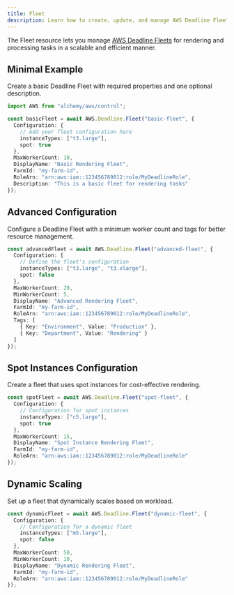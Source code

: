```yaml
---
title: Fleet
description: Learn how to create, update, and manage AWS Deadline Fleets using Alchemy Cloud Control.
---
```


The Fleet resource lets you manage [AWS Deadline Fleets](https://docs.aws.amazon.com/deadline/latest/userguide/) for rendering and processing tasks in a scalable and efficient manner.

## Minimal Example

Create a basic Deadline Fleet with required properties and one optional description.

```ts
import AWS from "alchemy/aws/control";

const basicFleet = await AWS.Deadline.Fleet("basic-fleet", {
  Configuration: {
    // Add your fleet configuration here
    instanceTypes: ["t3.large"],
    spot: true
  },
  MaxWorkerCount: 10,
  DisplayName: "Basic Rendering Fleet",
  FarmId: "my-farm-id",
  RoleArn: "arn:aws:iam::123456789012:role/MyDeadlineRole",
  Description: "This is a basic fleet for rendering tasks"
});
```

## Advanced Configuration

Configure a Deadline Fleet with a minimum worker count and tags for better resource management.

```ts
const advancedFleet = await AWS.Deadline.Fleet("advanced-fleet", {
  Configuration: {
    // Define the fleet's configuration
    instanceTypes: ["t3.large", "t3.xlarge"],
    spot: false
  },
  MaxWorkerCount: 20,
  MinWorkerCount: 5,
  DisplayName: "Advanced Rendering Fleet",
  FarmId: "my-farm-id",
  RoleArn: "arn:aws:iam::123456789012:role/MyDeadlineRole",
  Tags: [
    { Key: "Environment", Value: "Production" },
    { Key: "Department", Value: "Rendering" }
  ]
});
```

## Spot Instances Configuration

Create a fleet that uses spot instances for cost-effective rendering.

```ts
const spotFleet = await AWS.Deadline.Fleet("spot-fleet", {
  Configuration: {
    // Configuration for spot instances
    instanceTypes: ["c5.large"],
    spot: true
  },
  MaxWorkerCount: 15,
  DisplayName: "Spot Instance Rendering Fleet",
  FarmId: "my-farm-id",
  RoleArn: "arn:aws:iam::123456789012:role/MyDeadlineRole"
});
```

## Dynamic Scaling

Set up a fleet that dynamically scales based on workload.

```ts
const dynamicFleet = await AWS.Deadline.Fleet("dynamic-fleet", {
  Configuration: {
    // Configuration for a dynamic fleet
    instanceTypes: ["m5.large"],
    spot: false
  },
  MaxWorkerCount: 50,
  MinWorkerCount: 10,
  DisplayName: "Dynamic Rendering Fleet",
  FarmId: "my-farm-id",
  RoleArn: "arn:aws:iam::123456789012:role/MyDeadlineRole"
});
```